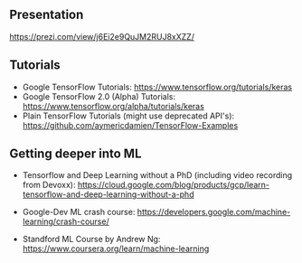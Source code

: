 ## Presentation
https://prezi.com/view/j6Ei2e9QuJM2RUJ8xXZZ/

## Tutorials
* Google TensorFlow Tutorials: https://www.tensorflow.org/tutorials/keras
* Google TensorFlow 2.0 (Alpha) Tutorials: https://www.tensorflow.org/alpha/tutorials/keras
* Plain TensorFlow Tutorials (might use deprecated API's): https://github.com/aymericdamien/TensorFlow-Examples 


## Getting deeper into ML
* Tensorflow and Deep Learning without a PhD (including video recording from Devoxx): https://cloud.google.com/blog/products/gcp/learn-tensorflow-and-deep-learning-without-a-phd

* Google-Dev ML crash course: https://developers.google.com/machine-learning/crash-course/

* Standford ML Course by Andrew Ng: https://www.coursera.org/learn/machine-learning
